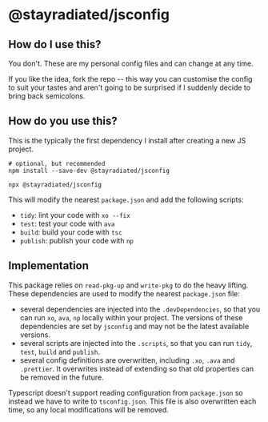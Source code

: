 # @stayradiated/jsconfig

## How do I use this?

You don't. These are my personal config files and can change at any time.

If you like the idea, fork the repo -- this way you can customise the config to
suit your tastes and aren't going to be surprised if I suddenly decide to bring
back semicolons.

## How do you use this?

This is the typically the first dependency I install after creating a new JS
project.

```
# optional, but recommended
npm install --save-dev @stayradiated/jsconfig

npx @stayradiated/jsconfig
```

This will modify the nearest `package.json` and add the following scripts:

- `tidy`: lint your code with `xo --fix`
- `test`: test your code with `ava`
- `build`: build your code with `tsc`
- `publish`: publish your code with `np`

## Implementation

This package relies on `read-pkg-up` and `write-pkg` to do the heavy lifting.
These dependencies are used to modify the nearest `package.json` file:

- several dependencies are injected into the `.devDependencies`, so that you
    can run `xo`, `ava`, `np` locally within your project. The versions of these
    dependencies are set by `jsconfig` and may not be the latest available
    versions.
- several scripts are injected into the `.scripts`, so that you can run `tidy`,
    `test`, `build` and `publish`.
- several config definitions are overwritten, including `.xo`, `.ava` and
    `.prettier`.  It overwrites instead of extending so that old properties can
    be removed in the future.

Typescript doesn't support reading configuration from `package.json` so instead
we have to write to `tsconfig.json`. This file is also overwritten each time,
so any local modifications will be removed.
